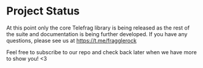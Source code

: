 # Project Status
At this point only the core Telefrag library is being released as the rest of the suite and documentation is being further developed.  If you have any questions, please see us at https://t.me/fragglerock

Feel free to subscribe to our repo and check back later when we have more to show you! <3